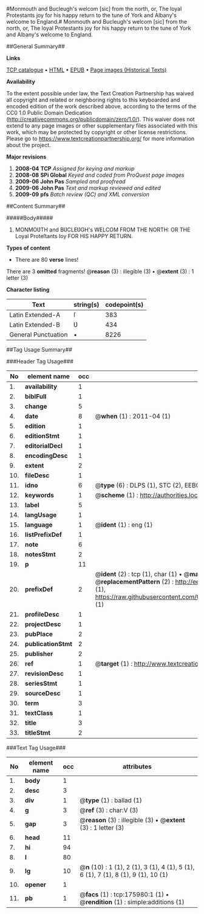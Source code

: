 #Monmouth and Bucleugh's welcom [sic] from the north, or, The loyal Protestants joy for his happy return to the tune of York and Albany's welcome to England.#
Monmouth and Bucleugh's welcom [sic] from the north, or, The loyal Protestants joy for his happy return to the tune of York and Albany's welcome to England.

##General Summary##

**Links**

[TCP catalogue](http://www.ota.ox.ac.uk/tcp/)  • 
[HTML](http://tei.it.ox.ac.uk/tcp/Texts-HTML/free/B04/B04382.html)  • 
[EPUB](http://tei.it.ox.ac.uk/tcp/Texts-EPUB/free/B04/B04382.epub) • 
[Page images (Historical Texts)](https://historicaltexts.jisc.ac.uk/eebo-52614795e)

**Availability**

To the extent possible under law, the Text Creation Partnership has waived all copyright and related or neighboring rights to this keyboarded and encoded edition of the work described above, according to the terms of the CC0 1.0 Public Domain Dedication (http://creativecommons.org/publicdomain/zero/1.0/). This waiver does not extend to any page images or other supplementary files associated with this work, which may be protected by copyright or other license restrictions. Please go to https://www.textcreationpartnership.org/ for more information about the project.

**Major revisions**

1. __2008-04__ __TCP__ *Assigned for keying and markup*
1. __2008-08__ __SPi Global__ *Keyed and coded from ProQuest page images*
1. __2009-06__ __John Pas__ *Sampled and proofread*
1. __2009-06__ __John Pas__ *Text and markup reviewed and edited*
1. __2009-09__ __pfs__ *Batch review (QC) and XML conversion*

##Content Summary##

#####Body#####

1. MONMOƲTH and BƲCLEƲGH's WELCOM FROM THE NORTH: OR THE Loyal Proteſtants Ioy FOR HIS HAPPY RETURN.

**Types of content**

  * There are 80 **verse** lines!

There are 3 **omitted** fragments! 
 @__reason__ (3) : illegible (3)  •  @__extent__ (3) : 1 letter (3)

**Character listing**


|Text|string(s)|codepoint(s)|
|---|---|---|
|Latin Extended-A|ſ|383|
|Latin Extended-B|Ʋ|434|
|General Punctuation|•|8226|

##Tag Usage Summary##

###Header Tag Usage###

|No|element name|occ|attributes|
|---|---|---|---|
|1.|__availability__|1||
|2.|__biblFull__|1||
|3.|__change__|5||
|4.|__date__|8| @__when__ (1) : 2011-04 (1)|
|5.|__edition__|1||
|6.|__editionStmt__|1||
|7.|__editorialDecl__|1||
|8.|__encodingDesc__|1||
|9.|__extent__|2||
|10.|__fileDesc__|1||
|11.|__idno__|6| @__type__ (6) : DLPS (1), STC (2), EEBO-CITATION (1), OCLC (1), VID (1)|
|12.|__keywords__|1| @__scheme__ (1) : http://authorities.loc.gov/ (1)|
|13.|__label__|5||
|14.|__langUsage__|1||
|15.|__language__|1| @__ident__ (1) : eng (1)|
|16.|__listPrefixDef__|1||
|17.|__note__|6||
|18.|__notesStmt__|2||
|19.|__p__|11||
|20.|__prefixDef__|2| @__ident__ (2) : tcp (1), char (1)  •  @__matchPattern__ (2) : ([0-9\-]+):([0-9IVX]+) (1), (.+) (1)  •  @__replacementPattern__ (2) : http://eebo.chadwyck.com/downloadtiff?vid=$1&page=$2 (1), https://raw.githubusercontent.com/textcreationpartnership/Texts/master/tcpchars.xml#$1 (1)|
|21.|__profileDesc__|1||
|22.|__projectDesc__|1||
|23.|__pubPlace__|2||
|24.|__publicationStmt__|2||
|25.|__publisher__|2||
|26.|__ref__|1| @__target__ (1) : http://www.textcreationpartnership.org/docs/. (1)|
|27.|__revisionDesc__|1||
|28.|__seriesStmt__|1||
|29.|__sourceDesc__|1||
|30.|__term__|3||
|31.|__textClass__|1||
|32.|__title__|3||
|33.|__titleStmt__|2||


###Text Tag Usage###

|No|element name|occ|attributes|
|---|---|---|---|
|1.|__body__|1||
|2.|__desc__|3||
|3.|__div__|1| @__type__ (1) : ballad (1)|
|4.|__g__|3| @__ref__ (3) : char:V (3)|
|5.|__gap__|3| @__reason__ (3) : illegible (3)  •  @__extent__ (3) : 1 letter (3)|
|6.|__head__|11||
|7.|__hi__|94||
|8.|__l__|80||
|9.|__lg__|10| @__n__ (10) : 1 (1), 2 (1), 3 (1), 4 (1), 5 (1), 6 (1), 7 (1), 8 (1), 9 (1), 10 (1)|
|10.|__opener__|1||
|11.|__pb__|1| @__facs__ (1) : tcp:175980:1 (1)  •  @__rendition__ (1) : simple:additions (1)|
